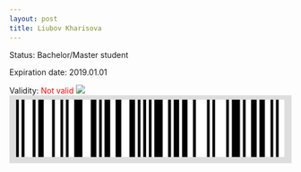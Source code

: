 ```yaml
---
layout: post
title: Liubov Kharisova
---
```


Status: Bachelor/Master student

Expiration date: 2019.01.01

Validity: <font color="red"> Not valid</font> 
![](/members/img/Liubov_Kharisova.png)
![](/members/img/bar.png)

